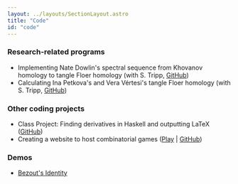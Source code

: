 ```yaml
---
layout: ../layouts/SectionLayout.astro
title: "Code"
id: "code"
---
```


### Research-related programs
- Implementing Nate Dowlin's spectral sequence from Khovanov homology to tangle Floer homology (with S. Tripp, [GitHub](https://github.com/zach-winkeler/khovanov-ss))
- Calculating Ina Petkova's and Vera Vértesi's tangle Floer homology (with S. Tripp, [GitHub](https://github.com/samueltripp/tanglefloer))

### Other coding projects
- Class Project: Finding derivatives in Haskell and outputting LaTeX ([GitHub](https://github.com/zach-winkeler/calculus-solver))
- Creating a website to host combinatorial games ([Play](games/index.html) | [GitHub](https://github.com/zach-winkeler/combinatorial-games))

### Demos
- [Bezout's Identity](demos/bezout/index.html)